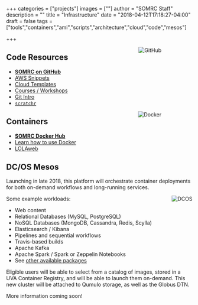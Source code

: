 +++
categories = ["projects"]
images = [""]
author = "SOMRC Staff"
description = ""
title = "Infrastructure"
date = "2018-04-12T17:18:27-04:00"
draft = false
tags = ["tools","containers","ami","scripts","architecture","cloud","code","mesos"]

+++

<img align="right" alt="GitHub" style="max-height:80px;padding-right:6em;" src="/images/octocat-logo.png">

## Code Resources

* [**SOMRC on GitHub**](https://github.com/uvasomrc/)
* [AWS Snippets](https://github.com/uvasomrc/aws-snippets)
* [Cloud Templates](https://github.com/uvasomrc/cloud-templates)
* [Courses / Workshops](https://github.com/uvasomrc/courses)
* [Git Intro](https://github.com/uvasomrc/git-intro-somrc)
* [`scratchr`](https://github.com/uvasomrc/scratchr)

<img align="right" alt="Docker" style="max-height:80px;padding-right:6em;" src="/images/docker-logo.png">

## Containers

* [**SOMRC Docker Hub**](https://hub.docker.com/u/somrc/dashboard/)
* [Learn how to use Docker](https://github.com/uvasomrc/courses/blob/master/workshops/docker/README.md)
* [LOLAweb](https://hub.docker.com/r/databio/lolaweb/)

## DC/OS Mesos

Launching in late 2018, this platform will orchestrate container deployments for both on-demand workflows and long-running services.

<img align="right" alt="DCOS" style="max-width:34%;" src="/images/dcos-logo.png">
Some example workloads:

* Web content
* Relational Databases (MySQL, PostgreSQL)
* NoSQL Databases (MongoDB, Cassandra, Redis, Scylla)
* Elasticsearch / Kibana
* Pipelines and sequential workflows
* Travis-based builds
* Apache Kafka 
* Apache Spark / Spark or Zeppelin Notebooks
* See [other available packages](https://universe.dcos.io/#/packages)

Eligible users will be able to select from a catalog of images, stored in a UVA Container Registry, and will be able to launch them on-demand. This new cluster will be attached to Qumulo storage, as well as the Globus DTN.

More information coming soon!

